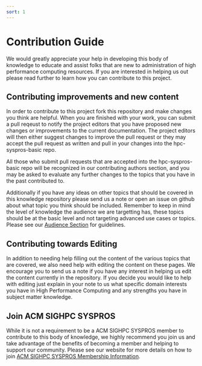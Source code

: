 ```yaml
---
sort: 1
---
```


# Contribution Guide

We would greatly appreciate your help in developing this body of knowledge to educate and assist folks that are new to administration of high performance computing resources. If you are interested in helping us out please read further to learn how you can contribute to this project.

## Contributing improvements and new content

In order to contribute to this project fork this repository and make changes you think are helpful. When you are finished with your work, you can submit a pull reqeust to notify the project editors that you have proposed new changes or improvements to the current documentation. The project editors will then either suggest changes to improve the pull request or they may accept the pull request as written and pull in your changes into the hpc-syspros-basic repo.

All those who submit pull requests that are accepted into the hpc-syspros-basic repo will be recognized in our contributing authors section, and you may be asked to evaluate any further changes to the topics that you have in the past contributed to.

Additionally if you have any ideas on other topics that should be covered in this knowledge repository please send us a note or open an issue on github about what topic you think should be included. Remember to keep in mind the level of knowledge the audience we are targetting has, these topics should be at the basic level and not targeting advanced use cases or topics. Please see our [Audience Section](https://hpc-syspros-basics.github.io/Contributing/Contribution_guide/Audience.html) for guidelines.

## Contributing towards Editing

In addition to needing help filling out the content of the various topics that are covered, we also need help with editing the content on these pages. We encourage you to send us a note if you have any interest in helping us edit the content currently in the repository. If you decide you would like to help with editing just explain in your note to us what specific domain interests you have in High Performance Computing and any strengths you have in subject matter knowledge.

## Join ACM SIGHPC SYSPROS

While it is not a requirement to be a ACM SIGHPC SYSPROS member to contribute to this body of knowledge, we highly recommend you join us and take advantage of the benefits of becoming a member and helping to support our community. Please see our website for more details on how to join [ACM SIGHPC SYSPROS Membership Information](http://sighpc-syspros.org/Membership.html).
